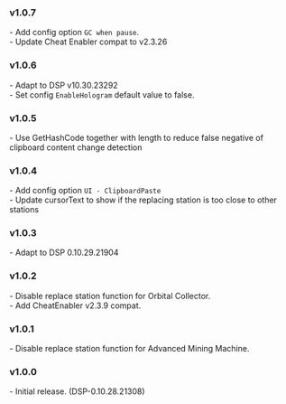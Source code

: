 ### v1.0.7
\- Add config option `GC when pause`.  
\- Update Cheat Enabler compat to v2.3.26  

### v1.0.6
\- Adapt to DSP v10.30.23292  
\- Set config `EnableHologram` default value to false.  

### v1.0.5
\- Use GetHashCode together with length to reduce false negative of clipboard content change detection  

### v1.0.4
\- Add config option `UI - ClipboardPaste`  
\- Update cursorText to show if the replacing station is too close to other stations  

### v1.0.3
\- Adapt to DSP 0.10.29.21904  

### v1.0.2
\- Disable replace station function for Orbital Collector.  
\- Add CheatEnabler v2.3.9 compat.  

### v1.0.1
\- Disable replace station function for Advanced Mining Machine.  

### v1.0.0
\- Initial release. (DSP-0.10.28.21308)  
